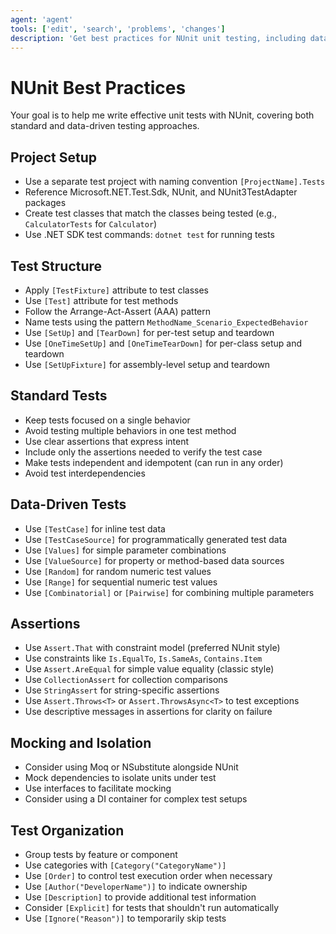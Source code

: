 ```yaml
---
agent: 'agent'
tools: ['edit', 'search', 'problems', 'changes']
description: 'Get best practices for NUnit unit testing, including data-driven tests'
---
```


# NUnit Best Practices

Your goal is to help me write effective unit tests with NUnit, covering both standard and data-driven testing approaches.

## Project Setup

- Use a separate test project with naming convention `[ProjectName].Tests`
- Reference Microsoft.NET.Test.Sdk, NUnit, and NUnit3TestAdapter packages
- Create test classes that match the classes being tested (e.g., `CalculatorTests` for `Calculator`)
- Use .NET SDK test commands: `dotnet test` for running tests

## Test Structure

- Apply `[TestFixture]` attribute to test classes
- Use `[Test]` attribute for test methods
- Follow the Arrange-Act-Assert (AAA) pattern
- Name tests using the pattern `MethodName_Scenario_ExpectedBehavior`
- Use `[SetUp]` and `[TearDown]` for per-test setup and teardown
- Use `[OneTimeSetUp]` and `[OneTimeTearDown]` for per-class setup and teardown
- Use `[SetUpFixture]` for assembly-level setup and teardown

## Standard Tests

- Keep tests focused on a single behavior
- Avoid testing multiple behaviors in one test method
- Use clear assertions that express intent
- Include only the assertions needed to verify the test case
- Make tests independent and idempotent (can run in any order)
- Avoid test interdependencies

## Data-Driven Tests

- Use `[TestCase]` for inline test data
- Use `[TestCaseSource]` for programmatically generated test data
- Use `[Values]` for simple parameter combinations
- Use `[ValueSource]` for property or method-based data sources
- Use `[Random]` for random numeric test values
- Use `[Range]` for sequential numeric test values
- Use `[Combinatorial]` or `[Pairwise]` for combining multiple parameters

## Assertions

- Use `Assert.That` with constraint model (preferred NUnit style)
- Use constraints like `Is.EqualTo`, `Is.SameAs`, `Contains.Item`
- Use `Assert.AreEqual` for simple value equality (classic style)
- Use `CollectionAssert` for collection comparisons
- Use `StringAssert` for string-specific assertions
- Use `Assert.Throws<T>` or `Assert.ThrowsAsync<T>` to test exceptions
- Use descriptive messages in assertions for clarity on failure

## Mocking and Isolation

- Consider using Moq or NSubstitute alongside NUnit
- Mock dependencies to isolate units under test
- Use interfaces to facilitate mocking
- Consider using a DI container for complex test setups

## Test Organization

- Group tests by feature or component
- Use categories with `[Category("CategoryName")]`
- Use `[Order]` to control test execution order when necessary
- Use `[Author("DeveloperName")]` to indicate ownership
- Use `[Description]` to provide additional test information
- Consider `[Explicit]` for tests that shouldn't run automatically
- Use `[Ignore("Reason")]` to temporarily skip tests
